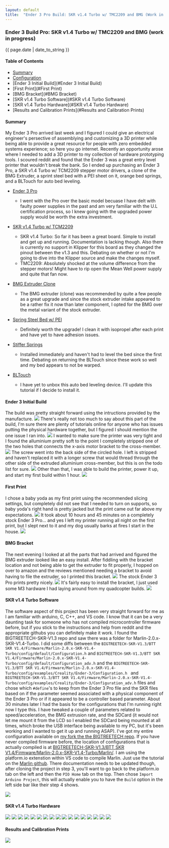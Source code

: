 ```yaml
---
layout: default
title:  "Ender 3 Pro Build: SKR v1.4 Turbo w/ TMC2209 and BMG (Work in progress)"
---
```


### Ender 3 Build Pro: SKR v1.4 Turbo w/ TMC2209 and BMG (work in progress)
{{ page.date | date_to_string }}

#### Table of Contents

- [Summary](#Summary)  
- [Configuration](#Configuration)  
- [Ender 3 Initial Build](#Ender 3 Initial Build)  
- [First Print](#First Print)  
- [BMG Bracket](#BMG Bracket)  
- [SKR v1.4 Turbo Software](#SKR v1.4 Turbo Software)  
- [SKR v1.4 Turbo Hardware](#SKR v1.4 Turbo Hardware)  
- [Results and Calibration Prints](#Results and Calibration Prints)  

#### Summary<a name="Summary"></a>

My Ender 3 Pro arrived last week and I figured I could give an electrical engineer's persective of assemblying and customizing a 3D printer while being able to provide a great resource for people with zero embedded systems experience; so here you go internet. Recently an opportunity arose where I needed to add a 3D printer to my collection of hardware prototyping tools. I scoured reddit and found that the Ender 3 was a great entry level printer that wouldn't break the bank. So I ended up purchasing an Ender 3 Pro, a SKR v1.4 Turbo w/ TCM2209 stepper motor drivers, a clone of the BMG Extruder, a sprint steel bed with a PEI sheet on it, orange bed springs, and a BLTouch for auto bed leveling.

- [Ender 3 Pro](https://www.creality3d.shop/collections/3d-printer/products/creality3d-ender-3-pro-high-precision-3d-printer?gclid=CjwKCAiA35rxBRAWEiwADqB378nXzYfCuoJeukEVOcnzgog68W4xbVVREYxvGXAWCdHjWzXzKfjy_RoCL7sQAvD_BwE)  
  - I went with the Pro over the basic model becuase I have delt with faulty power supplies in the past and am very familiar with the U.L certification process, so I knew going with the upgraded power supply would be worth the extra investment.

- [SKR v1.4 Turbo w/ TCM2209](https://www.amazon.com/gp/product/B082YTZJS2/ref=ppx_yo_dt_b_asin_title_o00_s00?ie=UTF8&psc=1)
  - SKR v1.4 Turbo: So far it has been a great board. Simple to install and get up and running. Documentation is lacking though. Also there is currently no support in Klipper for this board as they changed the pinout between the v1.3 and this. Debating on whether or not I'm going to dive into the Klipper source and make the changes myself.
  - TMC2209: Absolutely shocked at the volume difference from the stepper motors! Might have to rip open the Mean Well power supply and quite that fan now.
- [BMG Extruder Clone](https://www.amazon.com/gp/product/B07RBL4CJC/ref=ppx_yo_dt_b_asin_title_o03_s02?ie=UTF8&psc=1)
  - The BMG extruder (clone) was recommended by quite a few people as a great upgrade and since the stock extruder intake appeared to be a rather fix it now than later component, I opted for the BMG over the metal variant of the stock extruder.
- [Spring Steel Bed w/ PEI](https://www.amazon.com/gp/product/B07XBM24HN/ref=ppx_yo_dt_b_asin_title_o02_s00?ie=UTF8&psc=1)
  - Definitely worth the upgrade! I clean it with isopropel after each print and have yet to have adhesion issues.
- [Stiffer Springs](https://www.amazon.com/gp/product/B07VFNJ1QS/ref=ppx_yo_dt_b_asin_title_o03_s01?ie=UTF8&psc=1)
  - Installed immediately and haven't had to level the bed since the first time. Debating on returning the BLTouch since these work so well and my bed appears to not be warped.
- [BLTouch](https://www.amazon.com/gp/product/B07Z1VBBQG/ref=ppx_yo_dt_b_asin_title_o03_s00?ie=UTF8&psc=1)
  - I have yet to unbox this auto bed leveling device. I'll update this tutorial if I decide to install it.

#### Ender 3 Initial Build<a name="Ender 3 Initial Build"></a>
    
The build was pretty straight forward using the intructions provided by the manufacture.
<img src="{{site.baseurl}}/assets/images/printer/build/1.jpg">
There's really not too much to say about this part of the build, I'm sure there are plenty of tutorials online for anyone who has issues putting the physical hardware together, but I figured I should mention the one issue I ran into.
<img src="{{site.baseurl}}/assets/images/printer/build/2.jpg">
I wanted to make sure the printer was very tight and I found the alluminium pretty soft to the point I completely stripped one of the two holes that connects the x-axis motor bracket to the cross-member.
<img src="{{site.baseurl}}/assets/images/printer/build/3.jpg">
The screw went into the back side of the circled hole. I left is stripped and haven't replaced it with a longer screw that would thread through the other side of the extruded alluminium cross-member, but this is on the todo list for sure.
<img src="{{site.baseurl}}/assets/images/printer/build/4.jpg">
Other than that, I was able to build the printer, power it up, and start my first build within 1 hour.
<img src="{{site.baseurl}}/assets/images/printer/build/5.jpg">

#### First Print<a name="First Print"></a>
I chose a baby yoda as my first print using the recommended slicing settings, but completely did not see that I needed to turn on supports, so baby yoda's right hand is pretty jacked but the print came out far above my expectations. 
<img src="{{site.baseurl}}/assets/images/printer/first/1.jpg">
It took about 10 hours and 45 minutes on a completely stock Ender 3 Pro... and yes I left my printer running all night on the first print, but I slept next to it and my dog usually barks at fires I start in the house.
<img src="{{site.baseurl}}/assets/images/printer/first/2.jpg">
<!-- <img src="{{site.baseurl}}/assets/images/printer/first/3.jpg"> -->

#### BMG Bracket<a name="BMG Bracket"></a>
The next evening I looked at all the parts that had arrived and figured the BMG extruder looked like an easy install. After fiddling with the bracket location and not being able to get the extruder to fit properly, I hopped on over to amazon and the reviews mentioned needing a bracket to avoid having to file the extruder, so I printed this bracket.
<img src="{{site.baseurl}}/assets/images/printer/bmg/1.jpg">
The stock Ender 3 Pro prints pretty nicely.
<img src="{{site.baseurl}}/assets/images/printer/bmg/2.jpg">
 It's fairly easy to install the bracket, I just used some M3 hardware I had laying around from my quadcopter builds.
<img src="{{site.baseurl}}/assets/images/printer/bmg/3.jpg">

#### SKR v1.4 Turbo Software<a name="SKR v1.4 Turbo Software"></a>
The software aspect of this project has been very straight forward for me as I am familiar with arduino, C, C++, and VS code. I know that it can be a very daunting task for someone who has not compiled microcontroller firmware before, but if you stick to the instructions and help from reddit and the appropriate githubs you can definitely make it work. I found the BIGTREETECH-SKR-V1.3 repo and saw there was a folder for Marlin-2.0.x-SKR-V1.4-Turbo. I did some diffs between the `BIGTREETECH-SKR-V1.3/BTT SKR V1.4/Firmware/Marlin-2.0.x-SKR-V1.4-Turbo/config/default/Configuration.h` and `BIGTREETECH-SKR-V1.3/BTT SKR V1.4/Firmware/Marlin-2.0.x-SKR-V1.4-Turbo/config/default/Configuration_adv.h` and the `BIGTREETECH-SKR-V1.3/BTT SKR V1.4/Firmware/Marlin-2.0.x-SKR-V1.4-Turbo/config/examples/Creality/Ender-3/Configuration.h ` and `BIGTREETECH-SKR-V1.3/BTT SKR V1.4/Firmware/Marlin-2.0.x-SKR-V1.4-Turbo/config/examples/Creality/Ender-3/Configuration_adv.h` files and chose which `#define`'s to keep from the Ender 3 Pro file and the SKR files based on if the parameter seemed associated with a physical component of the Ender 3 Pro or if it appeared to be a controller based parameter. About 30 minutes later I had the basis for the configurations that I'm running right now I type this. I have tweaked a couple of parameters related to speed/acceleration, the BMG extrusion rate, and the SDCard (it would not let me mount it from the LCD so I enabled the SDCard being mounted at all times, which broke the USB interface being available to my PC, but it's been working and I wanted to get it up and running ASAP). I've got my entire configuration available on [my fork the the BIGTREETECH repo](https://github.com/mathpluslabs/BIGTREETECH-SKR-V1.3). If you have never compiled firmware before, the location of configurations that is actually compiled is at [BIGTREETECH-SKR-V1.3/BTT SKR V1.4/Firmware/Marlin-2.0.x-SKR-V1.4-Turbo/Marlin/](https://github.com/mathpluslabs/BIGTREETECH-SKR-V1.3/tree/master/BTT%20SKR%20V1.4/Firmware/Marlin-2.0.x-SKR-V1.4-Turbo/Marlin). I am using the platform.io extenstion within VS code to compile Marlin. Just use the tutorial on the [Marlin github](https://marlinfw.org/docs/basics/install_platformio_vscode.html). There documentation needs to be updated though, after cloning the project in step 3, you'll want to go back to the platform.io tab on the left and then the `PIO Home` tab on the top. Then chose `Import Arduino Project`, this will actually enable you to have the `Build` option in the left side bar like their step 4 shows.

<img src="{{site.baseurl}}/assets/images/printer/software/1.jpg">

#### SKR v1.4 Turbo Hardware<a name="SKR v1.4 Turbo Hardware"></a>

<img src="{{site.baseurl}}/assets/images/printer/hardware/1.jpg">
<img src="{{site.baseurl}}/assets/images/printer/hardware/2.jpg">
<img src="{{site.baseurl}}/assets/images/printer/hardware/3.jpg">
<img src="{{site.baseurl}}/assets/images/printer/hardware/4.jpg">
<img src="{{site.baseurl}}/assets/images/printer/hardware/5.jpg">
<img src="{{site.baseurl}}/assets/images/printer/hardware/6.jpg">
<img src="{{site.baseurl}}/assets/images/printer/hardware/7.jpg">
<img src="{{site.baseurl}}/assets/images/printer/hardware/8.jpg">
<img src="{{site.baseurl}}/assets/images/printer/hardware/9.jpg">
<img src="{{site.baseurl}}/assets/images/printer/hardware/10.jpg">
<img src="{{site.baseurl}}/assets/images/printer/hardware/11.jpg">
<img src="{{site.baseurl}}/assets/images/printer/hardware/12.jpg">
<img src="{{site.baseurl}}/assets/images/printer/hardware/13.jpg">
<img src="{{site.baseurl}}/assets/images/printer/hardware/14.jpg">
<img src="{{site.baseurl}}/assets/images/printer/hardware/15.jpg">
<img src="{{site.baseurl}}/assets/images/printer/hardware/16.jpg">
<img src="{{site.baseurl}}/assets/images/printer/hardware/17.jpg">

#### Results and Calibration Prints<a name="Results and Calibration Prints"></a>

<img src="{{site.baseurl}}/assets/images/printer/results/1.jpg">